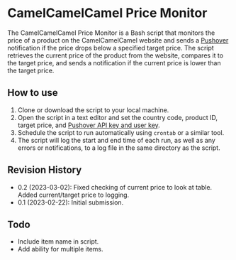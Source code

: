# CamelCamelCamel Price Monitor

The CamelCamelCamel Price Monitor is a Bash script that monitors the price of a product on the CamelCamelCamel website and sends a [Pushover](https://pushover.net/) notification if the price drops below a specified target price. The script retrieves the current price of the product from the website, compares it to the target price, and sends a notification if the current price is lower than the target price.

## How to use

1. Clone or download the script to your local machine.
2. Open the script in a text editor and set the country code, product ID, target price, and [Pushover API key and user key](https://pushover.net/api#registration).
3. Schedule the script to run automatically using `crontab` or a similar tool.
4. The script will log the start and end time of each run, as well as any errors or notifications, to a log file in the same directory as the script.

## Revision History

- 0.2 (2023-03-02): Fixed checking of current price to look at table. Added current/target price to logging.
- 0.1 (2023-02-22): Initial submission.


## Todo
- Include item name in script.
- Add ability for multiple items.
